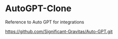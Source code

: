 # AutoGPT-Clone
Reference to Auto GPT for integrations


https://github.com/Significant-Gravitas/Auto-GPT.git
